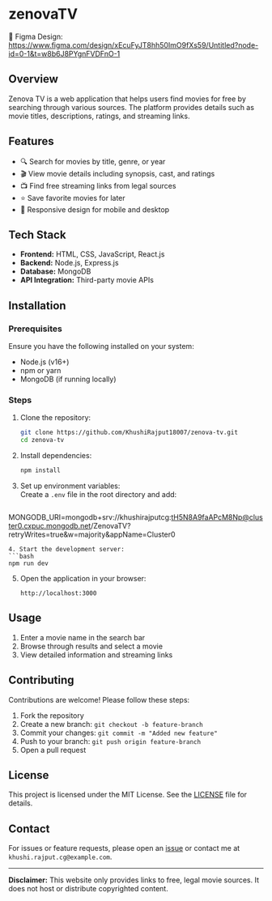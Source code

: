 # zenovaTV
🎨 Figma Design:
https://www.figma.com/design/xEcuFyJT8hh50ImO9fXs59/Untitled?node-id=0-1&t=w8b6J8PYgnFVDFnO-1

## Overview
Zenova TV is a web application that helps users find movies for free by searching through various sources. The platform provides details such as movie titles, descriptions, ratings, and streaming links.

## Features
- 🔍 Search for movies by title, genre, or year  
- 🎬 View movie details including synopsis, cast, and ratings  
- 📺 Find free streaming links from legal sources  
- ⭐ Save favorite movies for later  
- 📱 Responsive design for mobile and desktop  

## Tech Stack
- **Frontend:** HTML, CSS, JavaScript, React.js  
- **Backend:** Node.js, Express.js  
- **Database:** MongoDB  
- **API Integration:** Third-party movie APIs  

## Installation

### Prerequisites
Ensure you have the following installed on your system:  
- Node.js (v16+)  
- npm or yarn  
- MongoDB (if running locally)  

### Steps
1. Clone the repository:  
   ```bash
   git clone https://github.com/KhushiRajput18007/zenova-tv.git
   cd zenova-tv
   ```
2. Install dependencies:  
   ```bash
   npm install
   ```
3. Set up environment variables:  
   Create a `.env` file in the root directory and add:  
   ```env
  MONGODB_URI=mongodb+srv://khushirajputcg:tH5N8A9faAPcM8Np@cluster0.cxpuc.mongodb.net/ZenovaTV?retryWrites=true&w=majority&appName=Cluster0
   
   ```
4. Start the development server:  
   ```bash
   npm run dev
   ```
5. Open the application in your browser:  
   ```
   http://localhost:3000
   ```

## Usage
1. Enter a movie name in the search bar  
2. Browse through results and select a movie  
3. View detailed information and streaming links  

## Contributing
Contributions are welcome! Please follow these steps:  
1. Fork the repository  
2. Create a new branch: `git checkout -b feature-branch`  
3. Commit your changes: `git commit -m "Added new feature"`  
4. Push to your branch: `git push origin feature-branch`  
5. Open a pull request  

## License
This project is licensed under the MIT License. See the [LICENSE](LICENSE) file for details.

## Contact
For issues or feature requests, please open an [issue](https://github.com/KhushiRajput18007/zenova-tv/issues) or contact me at `khushi.rajput.cg@example.com`.

---
**Disclaimer:** This website only provides links to free, legal movie sources. It does not host or distribute copyrighted content.
